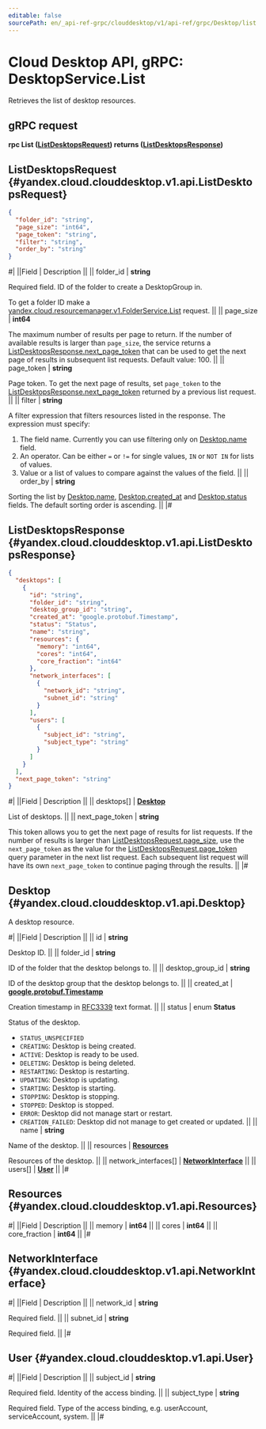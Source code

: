 ```yaml
---
editable: false
sourcePath: en/_api-ref-grpc/clouddesktop/v1/api-ref/grpc/Desktop/list.md
---
```


# Cloud Desktop API, gRPC: DesktopService.List

Retrieves the list of desktop resources.

## gRPC request

**rpc List ([ListDesktopsRequest](#yandex.cloud.clouddesktop.v1.api.ListDesktopsRequest)) returns ([ListDesktopsResponse](#yandex.cloud.clouddesktop.v1.api.ListDesktopsResponse))**

## ListDesktopsRequest {#yandex.cloud.clouddesktop.v1.api.ListDesktopsRequest}

```json
{
  "folder_id": "string",
  "page_size": "int64",
  "page_token": "string",
  "filter": "string",
  "order_by": "string"
}
```

#|
||Field | Description ||
|| folder_id | **string**

Required field. ID of the folder to create a DesktopGroup in.

To get a folder ID make a [yandex.cloud.resourcemanager.v1.FolderService.List](/docs/resource-manager/api-ref/grpc/Folder/list#List) request. ||
|| page_size | **int64**

The maximum number of results per page to return. If the number of available
results is larger than `page_size`,
the service returns a [ListDesktopsResponse.next_page_token](#yandex.cloud.clouddesktop.v1.api.ListDesktopsResponse)
that can be used to get the next page of results in subsequent list requests.
Default value: 100. ||
|| page_token | **string**

Page token. To get the next page of results, set `page_token` to the
[ListDesktopsResponse.next_page_token](#yandex.cloud.clouddesktop.v1.api.ListDesktopsResponse) returned by a previous list request. ||
|| filter | **string**

A filter expression that filters resources listed in the response.
The expression must specify:
1. The field name. Currently you can use filtering only on [Desktop.name](#yandex.cloud.clouddesktop.v1.api.Desktop) field.
2. An operator. Can be either `=` or `!=` for single values, `IN` or `NOT IN` for lists of values.
3. Value or a list of values to compare against the values of the field. ||
|| order_by | **string**

Sorting the list by [Desktop.name](#yandex.cloud.clouddesktop.v1.api.Desktop), [Desktop.created_at](#yandex.cloud.clouddesktop.v1.api.Desktop) and [Desktop.status](#yandex.cloud.clouddesktop.v1.api.Desktop) fields.
The default sorting order is ascending. ||
|#

## ListDesktopsResponse {#yandex.cloud.clouddesktop.v1.api.ListDesktopsResponse}

```json
{
  "desktops": [
    {
      "id": "string",
      "folder_id": "string",
      "desktop_group_id": "string",
      "created_at": "google.protobuf.Timestamp",
      "status": "Status",
      "name": "string",
      "resources": {
        "memory": "int64",
        "cores": "int64",
        "core_fraction": "int64"
      },
      "network_interfaces": [
        {
          "network_id": "string",
          "subnet_id": "string"
        }
      ],
      "users": [
        {
          "subject_id": "string",
          "subject_type": "string"
        }
      ]
    }
  ],
  "next_page_token": "string"
}
```

#|
||Field | Description ||
|| desktops[] | **[Desktop](#yandex.cloud.clouddesktop.v1.api.Desktop)**

List of desktops. ||
|| next_page_token | **string**

This token allows you to get the next page of results for list requests. If the number of results
is larger than [ListDesktopsRequest.page_size](#yandex.cloud.clouddesktop.v1.api.ListDesktopsRequest), use
the `next_page_token` as the value
for the [ListDesktopsRequest.page_token](#yandex.cloud.clouddesktop.v1.api.ListDesktopsRequest) query parameter
in the next list request. Each subsequent list request will have its own
`next_page_token` to continue paging through the results. ||
|#

## Desktop {#yandex.cloud.clouddesktop.v1.api.Desktop}

A desktop resource.

#|
||Field | Description ||
|| id | **string**

Desktop ID. ||
|| folder_id | **string**

ID of the folder that the desktop belongs to. ||
|| desktop_group_id | **string**

ID of the desktop group that the desktop belongs to. ||
|| created_at | **[google.protobuf.Timestamp](https://developers.google.com/protocol-buffers/docs/reference/google.protobuf#timestamp)**

Creation timestamp in [RFC3339](https://www.ietf.org/rfc/rfc3339.txt) text format. ||
|| status | enum **Status**

Status of the desktop.

- `STATUS_UNSPECIFIED`
- `CREATING`: Desktop is being created.
- `ACTIVE`: Desktop is ready to be used.
- `DELETING`: Desktop is being deleted.
- `RESTARTING`: Desktop is restarting.
- `UPDATING`: Desktop is updating.
- `STARTING`: Desktop is starting.
- `STOPPING`: Desktop is stopping.
- `STOPPED`: Desktop is stopped.
- `ERROR`: Desktop did not manage start or restart.
- `CREATION_FAILED`: Desktop did not manage to get created or updated. ||
|| name | **string**

Name of the desktop. ||
|| resources | **[Resources](#yandex.cloud.clouddesktop.v1.api.Resources)**

Resources of the desktop. ||
|| network_interfaces[] | **[NetworkInterface](#yandex.cloud.clouddesktop.v1.api.NetworkInterface)** ||
|| users[] | **[User](#yandex.cloud.clouddesktop.v1.api.User)** ||
|#

## Resources {#yandex.cloud.clouddesktop.v1.api.Resources}

#|
||Field | Description ||
|| memory | **int64** ||
|| cores | **int64** ||
|| core_fraction | **int64** ||
|#

## NetworkInterface {#yandex.cloud.clouddesktop.v1.api.NetworkInterface}

#|
||Field | Description ||
|| network_id | **string**

Required field.  ||
|| subnet_id | **string**

Required field.  ||
|#

## User {#yandex.cloud.clouddesktop.v1.api.User}

#|
||Field | Description ||
|| subject_id | **string**

Required field. Identity of the access binding. ||
|| subject_type | **string**

Required field. Type of the access binding, e.g. userAccount, serviceAccount, system. ||
|#